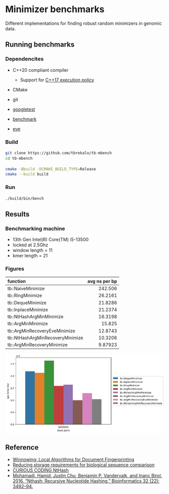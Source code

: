 # Minimizer benchmarks
Different implementations for finding robust random minimizers in genomic data.

## Running benchmarks

### Dependencites
- C++20 compliant compiler
  - Support for [C++17 execution policy](https://en.cppreference.com/w/cpp/algorithm/execution_policy_tag_t)
- CMake
- git

- [googletest](https://github.com/google/googletest)
- [benchmark](https://github.com/google/benchmark)
- [eve](https://github.com/jfalcou/eve)

### Build
```bash
git clone https://github.com/tbrekalo/tb-mbench
cd tb-mbench

cmake -Bbuild -DCMAKE_BUILD_TYPE=Release
cmake --build build
```

### Run
```bash
./build/bin/bench
```

## Results

### Benchmarking machine
- 13th Gen Intel(R) Core(TM) i5-13500
- locked at 2.5Ghz
- window length = 11
- kmer length = 21

### Figures
| function                         |   avg ns per bp |
|:---------------------------------|----------------:|
| tb::NaiveMinimize                |       242.506   |
| tb::RingMinimize                 |        26.2161  |
| tb::DequeMinimize                |        21.8286  |
| tb::InplaceMinimize              |        21.2374  |
| tb::NtHashArgMinMinimize         |        16.3198  |
| tb::ArgMinMinimize               |        15.825   |
| tb::ArgMinRecoveryEveMinimize    |        12.8743  |
| tb::NtHashArgMinRecoveryMinimize |        10.3206  |
| tb::ArgMinRecoveryMinimize       |         9.87923 |
![](misc/perf.png)

## Reference
- [Winnowing: Local Algorithms for Document Fingerprinting](http://dx.doi.org/10.1145/872769.872770)
- [Reducing storage requirements for biological sequence comparison](https://doi.org/10.1093/bioinformatics/bth408)
- [CURIOUS CODING NtHash](https://curiouscoding.nl/posts/nthash/)
- [Mohamadi, Hamid, Justin Chu, Benjamin P. Vandervalk, and Inanc Birol. 2016. “Nthash: Recursive Nucleotide Hashing.” Bioinformatics 32 (22): 3492–94.](http://dx.doi.org/10.1093/bioinformatics/btw397)